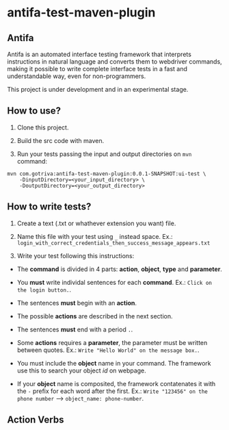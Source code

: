 # antifa-test-maven-plugin

## Antifa

Antifa is an automated interface testing framework that interprets instructions in natural language and converts them to webdriver commands, making it possible to write complete interface tests in a fast and understandable way, even for non-programmers.

This project is under development and in an experimental stage.

## How to use?

1. Clone this project.

2. Build the src code with maven.

3. Run your tests passing the input and output directories on `mvn` command:
```
mvn com.gotriva:antifa-test-maven-plugin:0.0.1-SNAPSHOT:ui-test \
    -DinputDirectory=<your_input_directory> \
    -DoutputDirectory=<your_output_directory>
```

## How to write tests?

1. Create a text (.txt or whathever extension you want) file.

2. Name this file with your test using `_` instead space.
Ex.: `login_with_correct_credentials_then_success_message_appears.txt`

3. Write your test following this instructions:

- The **command** is divided in 4 parts: **action**, **object**, **type** and **parameter**.

- You **must** write individal sentences for each **command**.
  Ex.: `Click on the login button.`.

- The sentences **must** begin with an **action**.

- The possible **actions** are described in the next section.

- The sentences **must** end with a period `.`.

- Some **actions** requires a **parameter**, the parameter must be written between quotes.
  Ex.: `Write "Hello World" on the message box.`.
  
- You must include the **object** name in your command. The framework use this to search your object *id* on webpage.

- If your **object** name is composited, the framework contatenates it with the `-` prefix for each word after the first.
  Ex.: `Write "123456" on the phone number` --> `object_name: phone-number`.

## Action Verbs
